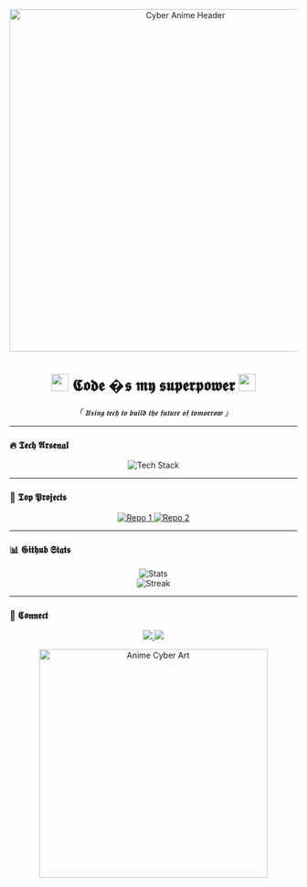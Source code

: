 <p align="center">
  <img src="https://imgur.com/8luwR2X" width="600" alt="Cyber Anime Header">  
</p>

<h1 align="center">  
  <img src="https://i.imgur.com/5zY3v2T.png" width="30"> 𝕮𝖔𝖉𝖊 �𝖘 𝖒𝖞 𝖘𝖚𝖕𝖊𝖗𝖕𝖔𝖜𝖊𝖗 <img src="https://i.imgur.com/5zY3v2T.png" width="30">  
</h1>  

<p align="center">  
  <i>「 𝖀𝖘𝖎𝖓𝖌 𝖙𝖊𝖈𝖍 𝖙𝖔 𝖇𝖚𝖎𝖑𝖉 𝖙𝖍𝖊 𝖋𝖚𝖙𝖚𝖗𝖊 𝖔𝖋 𝖙𝖔𝖒𝖔𝖗𝖗𝖔𝖜 」</i>  
</p>  

---

### **🔥 𝕿𝖊𝖈𝖍 𝕬𝖗𝖘𝖊𝖓𝖆𝖑**  

<p align="center">  
  <img src="https://skillicons.dev/icons?i=py,js,ts,react,nextjs,nodejs,rust,go,aws,docker,kubernetes,postgres,redis,graphql&theme=dark" alt="Tech Stack">  
</p>  

---

### **🎌 𝕿𝖔𝖕 𝕻𝖗𝖔𝖏𝖊𝖈𝖙𝖘**  

<p align="center">  
  <a href="https://github.com/SEU_USER/repo1">  
    <img src="https://github-readme-stats.vercel.app/api/pin/?username=SEU_USER&repo=repo1&theme=radical" alt="Repo 1">  
  </a>  
  <a href="https://github.com/SEU_USER/repo2">  
    <img src="https://github-readme-stats.vercel.app/api/pin/?username=SEU_USER&repo=repo2&theme=radical" alt="Repo 2">  
  </a>  
</p>  

---

### **📊 𝕲𝖎𝖙𝖍𝖚𝖇 𝕾𝖙𝖆𝖙𝖘**  

<p align="center">  
  <img src="https://github-readme-stats.vercel.app/api?username=SEU_USER&show_icons=true&theme=merko&include_all_commits=true" alt="Stats">  
  <br>  
  <img src="https://github-readme-streak-stats.herokuapp.com/?user=SEU_USER&theme=merko" alt="Streak">  
</p>  

---

### **🖤 𝕮𝖔𝖓𝖓𝖊𝖈𝖙**  

<p align="center">  
  <a href="https://linkedin.com/in/SEU_USER">  
    <img src="https://img.shields.io/badge/LinkedIn-0077B5?style=for-the-badge&logo=linkedin&logoColor=white">  
  </a>  
  <a href="https://twitter.com/SEU_USER">  
    <img src="https://img.shields.io/badge/Twitter-1DA1F2?style=for-the-badge&logo=twitter&logoColor=white">  
  </a>  
  <a href="https://t.me/SEU_USER">  
    <img.shields.io/badge/Telegram-2CA5E0?style=for-the-badge&logo=telegram&logoColor=white">  
  </a>  
</p>  

<p align="center">  
  <img src="https://i.imgur.com/JrQ3z4P.png" width="400" alt="Anime Cyber Art">  
</p>  
